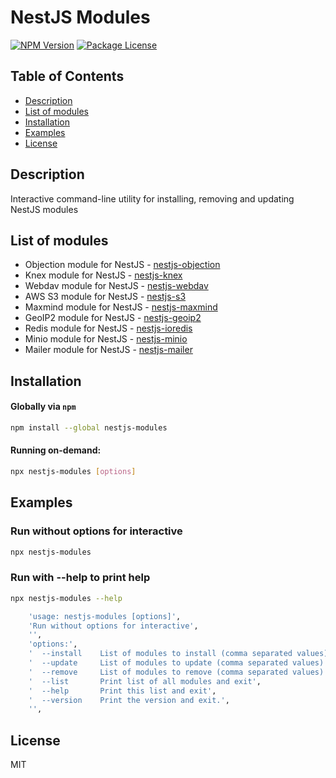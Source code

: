 # NestJS Modules

<a href="https://www.npmjs.com/package/nestjs-modules"><img src="https://img.shields.io/npm/v/nestjs-modules.svg" alt="NPM Version" /></a>
<a href="https://www.npmjs.com/package/nestjs-modules"><img src="https://img.shields.io/npm/l/nestjs-modules.svg" alt="Package License" /></a>

## Table of Contents

- [Description](#description)
- [List of modules](#list-of-modules)
- [Installation](#installation)
- [Examples](#examples)
- [License](#license)

## Description

Interactive command-line utility for installing, removing and updating NestJS modules

## List of modules

- Objection module for NestJS - [nestjs-objection](https://github.com/svtslv/nestjs-objection)
- Knex module for NestJS - [nestjs-knex](https://github.com/svtslv/nestjs-knex)
- Webdav module for NestJS - [nestjs-webdav](https://github.com/svtslv/nestjs-webdav)
- AWS S3 module for NestJS - [nestjs-s3](https://github.com/svtslv/nestjs-s3)
- Maxmind module for NestJS - [nestjs-maxmind](https://github.com/svtslv/nestjs-maxmind)
- GeoIP2 module for NestJS - [nestjs-geoip2](https://github.com/svtslv/nestjs-geoip2)
- Redis module for NestJS - [nestjs-ioredis](https://github.com/svtslv/nestjs-ioredis)
- Minio module for NestJS - [nestjs-minio](https://github.com/svtslv/nestjs-minio)
- Mailer module for NestJS - [nestjs-mailer](https://github.com/svtslv/nestjs-mailer)

## Installation

#### Globally via `npm`

```bash
npm install --global nestjs-modules
```

#### Running on-demand:

```bash
npx nestjs-modules [options]
```

## Examples

### Run without options for interactive

```bash
npx nestjs-modules
```

### Run with --help to print help

```bash
npx nestjs-modules --help
```

```bash
    'usage: nestjs-modules [options]',
    'Run without options for interactive',
    '',
    'options:',
    '  --install    List of modules to install (comma separated values)',
    '  --update     List of modules to update (comma separated values)',
    '  --remove     List of modules to remove (comma separated values)',
    '  --list       Print list of all modules and exit',
    '  --help       Print this list and exit',
    '  --version    Print the version and exit.',
    '',
```

## License

MIT
